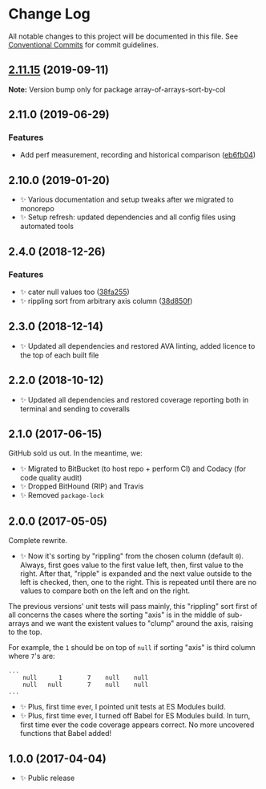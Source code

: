 # Change Log

All notable changes to this project will be documented in this file.
See [Conventional Commits](https://conventionalcommits.org) for commit guidelines.

## [2.11.15](https://gitlab.com/codsen/codsen/compare/array-of-arrays-sort-by-col@2.11.14...array-of-arrays-sort-by-col@2.11.15) (2019-09-11)

**Note:** Version bump only for package array-of-arrays-sort-by-col





## 2.11.0 (2019-06-29)

### Features

- Add perf measurement, recording and historical comparison ([eb6fb04](https://gitlab.com/codsen/codsen/commit/eb6fb04))

## 2.10.0 (2019-01-20)

- ✨ Various documentation and setup tweaks after we migrated to monorepo
- ✨ Setup refresh: updated dependencies and all config files using automated tools

## 2.4.0 (2018-12-26)

### Features

- ✨ cater null values too ([38fa255](https://gitlab.com/codsen/codsen/tree/master/packages/array-of-arrays-sort-by-col/commits/38fa255))
- ✨ rippling sort from arbitrary axis column ([38d850f](https://gitlab.com/codsen/codsen/tree/master/packages/array-of-arrays-sort-by-col/commits/38d850f))

## 2.3.0 (2018-12-14)

- ✨ Updated all dependencies and restored AVA linting, added licence to the top of each built file

## 2.2.0 (2018-10-12)

- ✨ Updated all dependencies and restored coverage reporting both in terminal and sending to coveralls

## 2.1.0 (2017-06-15)

GitHub sold us out. In the meantime, we:

- ✨ Migrated to BitBucket (to host repo + perform CI) and Codacy (for code quality audit)
- ✨ Dropped BitHound (RIP) and Travis
- ✨ Removed `package-lock`

## 2.0.0 (2017-05-05)

Complete rewrite.

- ✨ Now it's sorting by "rippling" from the chosen column (default `0`). Always, first goes value to the first value left, then, first value to the right. After that, "ripple" is expanded and the next value outside to the left is checked, then, one to the right. This is repeated until there are no values to compare both on the left and on the right.

The previous versions' unit tests will pass mainly, this "rippling" sort first of all concerns the cases where the sorting "axis" is in the middle of sub-arrays and we want the existent values to "clump" around the axis, raising to the top.

For example, the `1` should be on top of `null` if sorting "axis" is third column where `7`'s are:

```
...
    null      1       7    null    null
    null   null       7    null    null
...
```

- ✨ Plus, first time ever, I pointed unit tests at ES Modules build.
- ✨ Plus, first time ever, I turned off Babel for ES Modules build. In turn, first time ever the code coverage appears correct. No more uncovered functions that Babel added!

## 1.0.0 (2017-04-04)

- ✨ Public release

